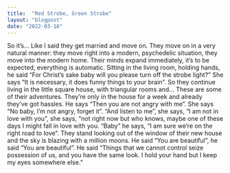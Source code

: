 ```yaml
---
title:  "Red Strobe, Green Strobe"
layout: "blogpost"
date: "2022-03-18"
---
```


So it’s… Like I said they get married and move on. They move on in a very natural manner: they move right into a modern, psychedelic situation, they move into the modern home. Their minds expand immediately, it’s to be expected, everything is automatic.
Sitting in the living room, holding hands, he said “For Christ’s sake baby will you please turn off the strobe light?” She says “It is necessary, it does funny things to your brain”.
So they continue living in the little square house, with triangular rooms and… These are some of their adventures. They’re only in the house for a week and already they’ve got hassles. He says “Then you are not angry with me”. She says “No baby, I’m not angry, forget it”. “And listen to me”, she says, “I am not in love with you”, she says, “not right now but who knows, maybe one of these days I might fall in love with you.
“Baby” he says, “I am sure we’re on the right road to love”.
They stand looking out of the window of their new house and the sky is blazing with a million moons. He said “You are beautiful”, he said “You are beautiful”. He said “Things that we cannot control seize possession of us, and you have the same look. I hold your hand but I keep my eyes somewhere else.”
